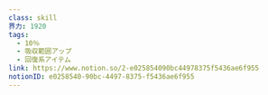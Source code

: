 ```yaml
---
class: skill
界力: 1920
tags:
  - 10％
  - 吸収範囲アップ
  - 回復系アイテム
link: https://www.notion.so/2-e025854090bc44978375f5436ae6f955
notionID: e0258540-90bc-4497-8375-f5436ae6f955
---
```

